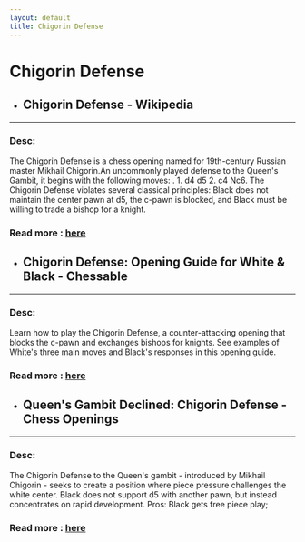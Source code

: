 ```yaml
---
layout: default
title: Chigorin Defense
---
```

# Chigorin Defense
- ## **Chigorin Defense - Wikipedia** 

---
### Desc: 
 The Chigorin Defense is a chess opening named for 19th-century Russian master Mikhail Chigorin.An uncommonly played defense to the Queen's Gambit, it begins with the following moves: . 1. d4 d5 2. c4 Nc6. The Chigorin Defense violates several classical principles: Black does not maintain the center pawn at d5, the c-pawn is blocked, and Black must be willing to trade a bishop for a knight. 
### Read more : [here](https://en.wikipedia.org/wiki/Chigorin_Defense) 
- ## **Chigorin Defense: Opening Guide for White & Black - Chessable** 

---
### Desc: 
 Learn how to play the Chigorin Defense, a counter-attacking opening that blocks the c-pawn and exchanges bishops for knights. See examples of White's three main moves and Black's responses in this opening guide. 
### Read more : [here](https://www.chessable.com/blog/chigorin-defense/) 
- ## **Queen's Gambit Declined: Chigorin Defense - Chess Openings** 

---
### Desc: 
 The Chigorin Defense to the Queen's gambit - introduced by Mikhail Chigorin - seeks to create a position where piece pressure challenges the white center. Black does not support d5 with another pawn, but instead concentrates on rapid development. Pros: Black gets free piece play; 
### Read more : [here](https://www.chess.com/openings/Queens-Gambit-Declined-Chigorin-Defense) 


